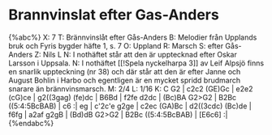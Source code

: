 # Brannvinslat efter Gas-Anders

{%abc%}
X: 7
T: Brännvinslåt efter Gås-Anders
B: Melodier från Upplands bruk och Fyris bygder häfte 1, s. 7
O: Uppland
R: Marsch
S: efter Gås-Anders
Z: Nils L
N: I nothäftet står att den är upptecknad efter Oskar Larsson i Uppsala.
N: I nothäftet [[!Spela nyckelharpa 3]] av Leif Alpsjö finns en snarlik uppteckning (nr 38) och där står att den är efter Janne och August Bohlin i Harbo och egentligen är en mycket spridd brudmarch snarare än brännvinsmarsch.
M: 2/4
L: 1/16
K: C
G2 | c2c2 (GE)Gc | e2e2 (cG)ce | g2((3gag) (fe)dc | B6Bd |
     f2fe d2dc | (Bc)BA G2>G2 | B2Bc ((5:4:5BcBAB) | c6 :|
eg | c'2c'e g2ge | c2ec (GA)Bc | d2((3cdc) (Bc)de | f6fg |
     a2af g2gB | (Bd)dB G2>G2 | B2Bc ((5:4:5BcBAB) | [E6c6] :|
{%endabc%}

